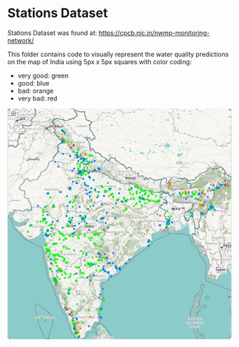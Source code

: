 # Stations Dataset

Stations Dataset was found at: https://cpcb.nic.in/nwmp-monitoring-network/

This folder contains code to visually represent the water quality predictions on the map of India using 5px x 5px squares with color coding:

- very good: green
- good: blue
- bad: orange
- very bad: red

![visualisation](segmentedImage.jpg "visualization")
